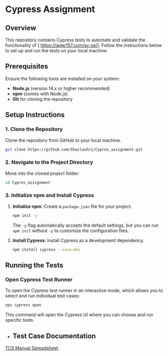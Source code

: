 # Cypress Assignment

## Overview
This repository contains Cypress tests to automate and validate the functionality of [ https://lager157.com/sv-se/]. Follow the instructions below to set up and run the tests on your local machine.

## Prerequisites
Ensure the following tools are installed on your system:
- **Node.js** (version 14.x or higher recommended)
- **npm** (comes with Node.js) 
- **Git** for cloning the repository

## Setup Instructions

### 1. Clone the Repository
Clone the repository from GitHub to your local machine.
```bash
git clone https://github.com/Shailashri/Cypres_assignment.git
```

### 2. Navigate to the Project Directory
Move into the cloned project folder:
```bash
cd Cypres_assignment
```

### 3. Initialize npm and Install Cypress
1. **Initialize npm**: Create a `package.json` file for your project.
   ```bash
   npm init -y
   ```
   The `-y` flag automatically accepts the default settings, but you can run `npm init` without `-y` to customize the configuration files.

2. **Install Cypress**: Install Cypress as a development dependency.
   ```bash
   npm install cypress --save-dev
   ```
## Running the Tests

### Open Cypress Test Runner 
To open the Cypress test runner in an interactive mode, which allows you to select and run individual test cases:
```bash
npx cypress open
```
This command will open the Cypress UI where you can choose and run specific tests.


- ## Test Case Documentation  
 [TCS Manual Spreadsheet](https://docs.google.com/spreadsheets/d/1ypScYO2jfmsm7P3r29al1rPNpJfdOfCNpBfrPGWPudM/edit?gid=0#gid=0).
